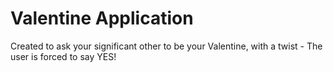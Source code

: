 # Valentine Application
Created to ask your significant other to be your Valentine, with a twist - The user is forced to say YES!
